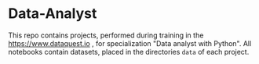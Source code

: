 # Data-Analyst
This repo contains projects, performed during training in the https://www.dataquest.io ,  for specialization "Data analyst with Python".
All notebooks contain datasets, placed in the directories `data` of each project.

